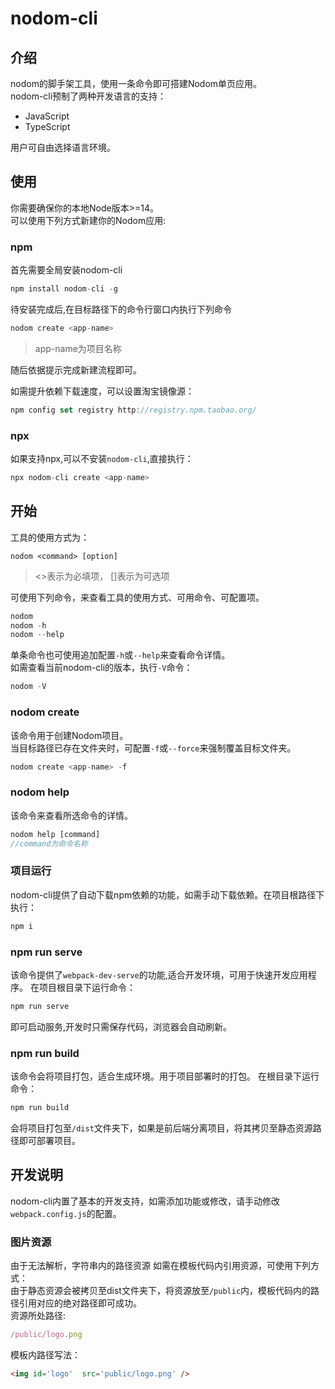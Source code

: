# nodom-cli

## 介绍
nodom的脚手架工具，使用一条命令即可搭建Nodom单页应用。  
nodom-cli预制了两种开发语言的支持：
* JavaScript
* TypeScript  

用户可自由选择语言环境。
## 使用
你需要确保你的本地Node版本>=14。  
可以使用下列方式新建你的Nodom应用:
### npm
首先需要全局安装nodom-cli
```js
npm install nodom-cli -g
```
待安装完成后,在目标路径下的命令行窗口内执行下列命令
```js
nodom create <app-name>
```



> app-name为项目名称  

随后依据提示完成新建流程即可。

如需提升依赖下载速度，可以设置淘宝镜像源：

```js
npm config set registry http://registry.npm.taobao.org/
```
### npx
如果支持npx,可以不安装`nodom-cli`,直接执行：  
```js
npx nodom-cli create <app-name>
```
## 开始
工具的使用方式为：
```
nodom <command> [option]
```
> <>表示为必填项， []表示为可选项  

可使用下列命令，来查看工具的使用方式、可用命令、可配置项。
```js
nodom
nodom -h
nodom --help
```
单条命令也可使用追加配置`-h`或`--help`来查看命令详情。  
如需查看当前nodom-cli的版本，执行`-V`命令：
```js
nodom -V
```

### nodom create
该命令用于创建Nodom项目。  
当目标路径已存在文件夹时，可配置`-f`或`--force`来强制覆盖目标文件夹。
```js
nodom create <app-name> -f
```

### nodom help
该命令来查看所选命令的详情。
```js
nodom help [command]
//command为命令名称
```

### 项目运行
nodom-cli提供了自动下载npm依赖的功能，如需手动下载依赖。在项目根路径下执行：
```js
npm i
```
### npm run serve
该命令提供了`webpack-dev-serve`的功能,适合开发环境，可用于快速开发应用程序。
在项目根目录下运行命令：
```js
npm run serve
```
即可启动服务,开发时只需保存代码，浏览器会自动刷新。
### npm run build
该命令会将项目打包，适合生成环境。用于项目部署时的打包。
在根目录下运行命令：
```js
npm run build
```
会将项目打包至`/dist`文件夹下，如果是前后端分离项目，将其拷贝至静态资源路径即可部署项目。
## 开发说明
nodom-cli内置了基本的开发支持，如需添加功能或修改，请手动修改`webpack.config.js`的配置。
### 图片资源
由于无法解析，字符串内的路径资源 
如需在模板代码内引用资源，可使用下列方式：  
由于静态资源会被拷贝至dist文件夹下，将资源放至`/public`内，模板代码内的路径引用对应的绝对路径即可成功。  
资源所处路径:
```js
/public/logo.png
```
模板内路径写法：
```html
<img id='logo'  src='public/logo.png' />
```